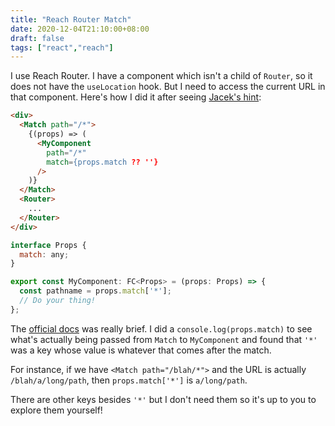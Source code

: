 ```yaml
---
title: "Reach Router Match"
date: 2020-12-04T21:10:00+08:00
draft: false
tags: ["react","reach"]
---
```

I use Reach Router. I have a component which isn't a child of `Router`, so it does not have the `useLocation` hook. But I need to access the current URL in that component. Here's how I did it after seeing [Jacek's hint](https://github.com/reach/router/issues/318):

```html
<div>
  <Match path="/*">
    {(props) => (
      <MyComponent
        path="/*"
        match={props.match ?? ''}
      />
    )}
  </Match>
  <Router>
    ...
  </Router>
</div>
```

```javascript
interface Props {
  match: any;
}

export const MyComponent: FC<Props> = (props: Props) => {
  const pathname = props.match['*'];
  // Do your thing!
};
```

The [official docs](https://reach.tech/router/api/Match) was really brief. I did a `console.log(props.match)` to see what's actually being passed from `Match` to `MyComponent` and found that `'*'` was a key whose value is whatever that comes after the match.

For instance, if we have `<Match path="/blah/*">` and the URL is actually `/blah/a/long/path`, then `props.match['*']` is `a/long/path`.

There are other keys besides `'*'` but I don't need them so it's up to you to explore them yourself!
